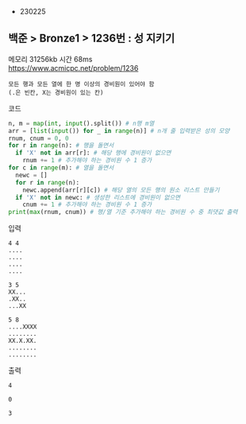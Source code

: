 - 230225
##  백준 > Bronze1 > 1236번 : 성 지키기
메모리 31256kb 시간 68ms  
https://www.acmicpc.net/problem/1236  

```
모든 행과 모든 열에 한 명 이상의 경비원이 있어야 함  
(.은 빈칸, X는 경비원이 있는 칸)
```

코드
```python
n, m = map(int, input().split()) # n행 m열
arr = [list(input()) for _ in range(n)] # n개 줄 입력받은 성의 모양
rnum, cnum = 0, 0
for r in range(n): # 행을 돌면서
  if 'X' not in arr[r]: # 해당 행에 경비원이 없으면
    rnum += 1 # 추가해야 하는 경비원 수 1 증가
for c in range(m): # 열을 돌면서
  newc = []
  for r in range(n):
    newc.append(arr[r][c]) # 해당 열의 모든 행의 원소 리스트 만들기
  if 'X' not in newc: # 생성한 리스트에 경비원이 없으면
    cnum += 1 # 추가해야 하는 경비원 수 1 증가
print(max(rnum, cnum)) # 행/열 기준 추가해야 하는 경비원 수 중 최댓값 출력
```

입력
```
4 4
....
....
....
....

3 5
XX...
.XX..
...XX

5 8
....XXXX
........
XX.X.XX.
........
........
```

출력
```
4

0

3
```